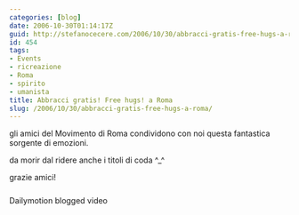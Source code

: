 ```yaml
---
categories: [blog]
date: 2006-10-30T01:14:17Z
guid: http://stefanocecere.com/2006/10/30/abbracci-gratis-free-hugs-a-roma/
id: 454
tags:
- Events
- ricreazione
- Roma
- spirito
- umanista
title: Abbracci gratis! Free hugs! a Roma
slug: /2006/10/30/abbracci-gratis-free-hugs-a-roma/
---
```


gli amici del Movimento di Roma condividono con noi questa fantastica sorgente di emozioni.
  
da morir dal ridere anche i titoli di coda ^_^
  
grazie amici!

<div style="margin-bottom:25px;margin-top:25px">
  <div style="width:320px;text-align:left">
    <!-- #i7g7aur45f512e7w4qsnjmc3k25680p9rwxad4gr6{width:320px;height:256px;border:none;margin:0px;} -->Dailymotion blogged video
  </div>
</div>